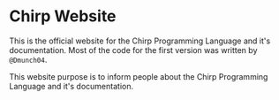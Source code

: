 # Chirp Website
This is the official website for the Chirp Programming Language and it's documentation. Most of the code for the first version was written by ``@Dmunch04``.

This website purpose is to inform people about the Chirp Programming Language and it's documentation.
